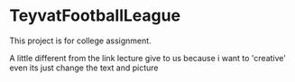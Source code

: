 # TeyvatFootballLeague
This project is for college assignment.

A little different from the link lecture give to us because i want to 'creative' even its just change the text and picture 
